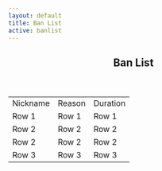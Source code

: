 ```yaml
---
layout: default
title: Ban List
active: banlist
---
```


<section class="offset2 span8" id="primary">
<div role="main" id="content">

<article class="post">
<header class="page-header">
<h2 class="entry-title">Ban List</h2>
</header>
<div class="entry-content clearfix">
        <div class="Banlist">
          <table>
            <tr>
               <td>
                   Nickname
               </td>
               <td>
                   Reason
               </td>
               <td>
                   Duration
               </td>
            </tr>
            <tr>
                <td>
                    Row 1
                </td>
                <td>
                    Row 1
                </td>
                <td>
                    Row 1
                </td>
            </tr>
            <tr>
                <td>
                    Row 2
                </td>
                <td>
                    Row 2
                </td>
                <td>
                    Row 2
                </td>
            </tr>
            <tr>
                <td>
                    Row 2
                </td>
                <td>
                    Row 2
                </td>
                <td>
                    Row 2
                </td>
            </tr>
            <tr>
                <td>
                    Row 3
                </td>
                <td>
                    Row 3
                </td>
                <td>
                    Row 3
                </td>
            </tr>
          </table>
        </div>
</div>
</article>
</div>
</section>
